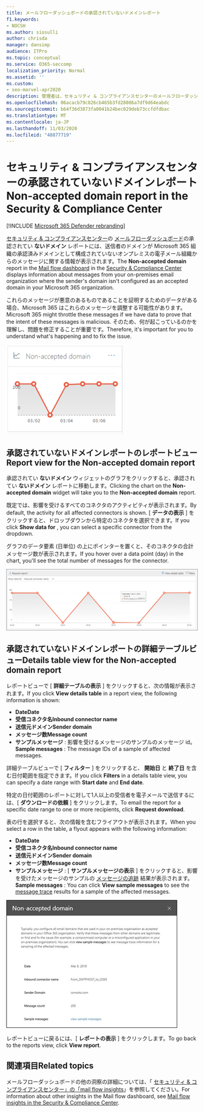 ```yaml
---
title: メールフローダッシュボードの承認されていないドメインレポート
f1.keywords:
- NOCSH
ms.author: siosulli
author: chrisda
manager: dansimp
audience: ITPro
ms.topic: conceptual
ms.service: O365-seccomp
localization_priority: Normal
ms.assetid: ''
ms.custom:
- seo-marvel-apr2020
description: 管理者は、セキュリティ & コンプライアンスセンターのメールフローダッシュボードで承認されていないドメインレポートを使用して、送信者のドメインが Microsoft 365 で構成されていないオンプレミスの組織からのメッセージを監視する方法を学習できます。
ms.openlocfilehash: 06acacb79c826cb465b3fd28086a7df9d64eabdc
ms.sourcegitcommit: b64f36d3873fa0041b24bec029deb73ccfdfdbac
ms.translationtype: MT
ms.contentlocale: ja-JP
ms.lasthandoff: 11/03/2020
ms.locfileid: "48877719"
---
```

# <a name="non-accepted-domain-report-in-the-security--compliance-center"></a><span data-ttu-id="dcbee-103">セキュリティ & コンプライアンスセンターの承認されていないドメインレポート</span><span class="sxs-lookup"><span data-stu-id="dcbee-103">Non-accepted domain report in the Security & Compliance Center</span></span>

[!INCLUDE [Microsoft 365 Defender rebranding](../includes/microsoft-defender-for-office.md)]


<span data-ttu-id="dcbee-104">[セキュリティ & コンプライアンスセンター](https://protection.office.com)の [メールフローダッシュボード](mail-flow-insights-v2.md)の承認されてい **ないドメイン** レポートには、送信者のドメインが Microsoft 365 組織の承認済みドメインとして構成されていないオンプレミスの電子メール組織からのメッセージに関する情報が表示されます。</span><span class="sxs-lookup"><span data-stu-id="dcbee-104">The **Non-accepted domain** report in the [Mail flow dashboard](mail-flow-insights-v2.md) in the [Security & Compliance Center](https://protection.office.com) displays information about messages from your on-premises email organization where the sender's domain isn't configured as an accepted domain in your Microsoft 365 organization.</span></span>

<span data-ttu-id="dcbee-105">これらのメッセージが悪意のあるものであることを証明するためのデータがある場合、Microsoft 365 はこれらのメッセージを調整する可能性があります。</span><span class="sxs-lookup"><span data-stu-id="dcbee-105">Microsoft 365 might throttle these messages if we have data to prove that the intent of these messages is malicious.</span></span> <span data-ttu-id="dcbee-106">そのため、何が起こっているのかを理解し、問題を修正することが重要です。</span><span class="sxs-lookup"><span data-stu-id="dcbee-106">Therefore, it's important for you to understand what's happening and to fix the issue.</span></span>

![セキュリティ & コンプライアンスセンターのメールフローダッシュボードの承認されていないドメインウィジェット](../../media/mfi-non-accepted-domain-report-widget.png)

## <a name="report-view-for-the-non-accepted-domain-report"></a><span data-ttu-id="dcbee-108">承認されていないドメインレポートのレポートビュー</span><span class="sxs-lookup"><span data-stu-id="dcbee-108">Report view for the Non-accepted domain report</span></span>

<span data-ttu-id="dcbee-109">承認されてい **ないドメイン** ウィジェットのグラフをクリックすると、承認されてい **ないドメイン** レポートに移動します。</span><span class="sxs-lookup"><span data-stu-id="dcbee-109">Clicking the chart on the **Non-accepted domain** widget will take you to the **Non-accepted domain** report.</span></span>

<span data-ttu-id="dcbee-110">既定では、影響を受けるすべてのコネクタのアクティビティが表示されます。</span><span class="sxs-lookup"><span data-stu-id="dcbee-110">By default, the activity for all affected connectors is shown.</span></span> <span data-ttu-id="dcbee-111">[ **データの表示** ] をクリックすると、ドロップダウンから特定のコネクタを選択できます。</span><span class="sxs-lookup"><span data-stu-id="dcbee-111">If you click **Show data for** , you can select a specific connector from the dropdown.</span></span>

<span data-ttu-id="dcbee-112">グラフのデータ要素 (日単位) の上にポインターを置くと、そのコネクタの合計メッセージ数が表示されます。</span><span class="sxs-lookup"><span data-stu-id="dcbee-112">If you hover over a data point (day) in the chart, you'll see the total number of messages for the connector.</span></span>

![承認されていないドメインレポートのレポートビュー](../../media/mfi-non-accepted-domain-report-overview-view.png)

## <a name="details-table-view-for-the-non-accepted-domain-report"></a><span data-ttu-id="dcbee-114">承認されていないドメインレポートの詳細テーブルビュー</span><span class="sxs-lookup"><span data-stu-id="dcbee-114">Details table view for the Non-accepted domain report</span></span>

<span data-ttu-id="dcbee-115">レポートビューで [ **詳細テーブルの表示** ] をクリックすると、次の情報が表示されます。</span><span class="sxs-lookup"><span data-stu-id="dcbee-115">If you click **View details table** in a report view, the following information is shown:</span></span>

- <span data-ttu-id="dcbee-116">**Date**</span><span class="sxs-lookup"><span data-stu-id="dcbee-116">**Date**</span></span>
- <span data-ttu-id="dcbee-117">**受信コネクタ名**</span><span class="sxs-lookup"><span data-stu-id="dcbee-117">**Inbound connector name**</span></span>
- <span data-ttu-id="dcbee-118">**送信元ドメイン**</span><span class="sxs-lookup"><span data-stu-id="dcbee-118">**Sender domain**</span></span>
- <span data-ttu-id="dcbee-119">**メッセージ数**</span><span class="sxs-lookup"><span data-stu-id="dcbee-119">**Message count**</span></span>
- <span data-ttu-id="dcbee-120">**サンプルメッセージ** : 影響を受けるメッセージのサンプルのメッセージ id。</span><span class="sxs-lookup"><span data-stu-id="dcbee-120">**Sample messages** : The message IDs of a sample of affected messages.</span></span>

<span data-ttu-id="dcbee-121">詳細テーブルビューで [ **フィルター** ] をクリックすると、 **開始日** と **終了日** を含む日付範囲を指定できます。</span><span class="sxs-lookup"><span data-stu-id="dcbee-121">If you click **Filters** in a details table view, you can specify a date range with **Start date** and **End date**.</span></span>

<span data-ttu-id="dcbee-122">特定の日付範囲のレポートに対して1人以上の受信者を電子メールで送信するには、[ **ダウンロードの依頼** ] をクリックします。</span><span class="sxs-lookup"><span data-stu-id="dcbee-122">To email the report for a specific date range to one or more recipients, click **Request download**.</span></span>

<span data-ttu-id="dcbee-123">表の行を選択すると、次の情報を含むフライアウトが表示されます。</span><span class="sxs-lookup"><span data-stu-id="dcbee-123">When you select a row in the table, a flyout appears with the following information:</span></span>

- <span data-ttu-id="dcbee-124">**Date**</span><span class="sxs-lookup"><span data-stu-id="dcbee-124">**Date**</span></span>
- <span data-ttu-id="dcbee-125">**受信コネクタ名**</span><span class="sxs-lookup"><span data-stu-id="dcbee-125">**Inbound connector name**</span></span>
- <span data-ttu-id="dcbee-126">**送信元ドメイン**</span><span class="sxs-lookup"><span data-stu-id="dcbee-126">**Sender domain**</span></span>
- <span data-ttu-id="dcbee-127">**メッセージ数**</span><span class="sxs-lookup"><span data-stu-id="dcbee-127">**Message count**</span></span>
- <span data-ttu-id="dcbee-128">**サンプルメッセージ** : [ **サンプルメッセージの表示** ] をクリックすると、影響を受けたメッセージのサンプルの [メッセージの追跡](message-trace-scc.md) 結果が表示されます。</span><span class="sxs-lookup"><span data-stu-id="dcbee-128">**Sample messages** : You can click **View sample messages** to see the [message trace](message-trace-scc.md) results for a sample of the affected messages.</span></span>

![承認されていないドメインレポートの [詳細] テーブルビューで行を選択した後の詳細ポップアップ](../../media/mfi-non-accepted-domain-report-details-flyout.png)

<span data-ttu-id="dcbee-130">レポートビューに戻るには、[ **レポートの表示** ] をクリックします。</span><span class="sxs-lookup"><span data-stu-id="dcbee-130">To go back to the reports view, click **View report**.</span></span>

## <a name="related-topics"></a><span data-ttu-id="dcbee-131">関連項目</span><span class="sxs-lookup"><span data-stu-id="dcbee-131">Related topics</span></span>

<span data-ttu-id="dcbee-132">メールフローダッシュボードの他の洞察の詳細については、「 [セキュリティ & コンプライアンスセンター」の「mail flow insights](mail-flow-insights-v2.md)」を参照してください。</span><span class="sxs-lookup"><span data-stu-id="dcbee-132">For information about other insights in the Mail flow dashboard, see [Mail flow insights in the Security & Compliance Center](mail-flow-insights-v2.md).</span></span>
